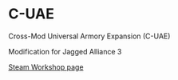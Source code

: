# C-UAE
Cross-Mod Universal Armory Expansion (C-UAE)

Modification for Jagged Alliance 3

[Steam Workshop page](https://link-url-here.orghttps://steamcommunity.com/sharedfiles/filedetails/?id=3148282483)

